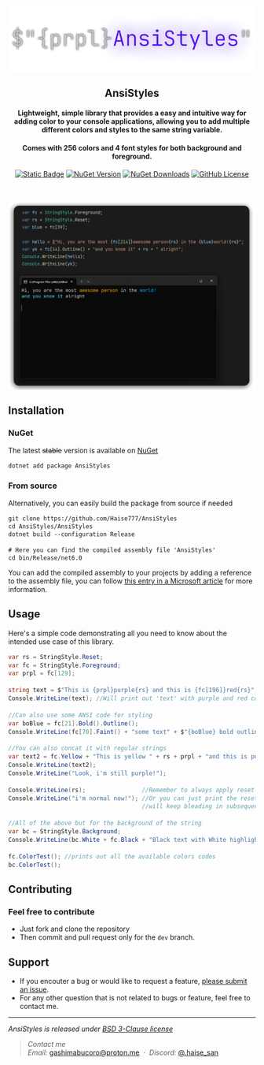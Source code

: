 <div align="center">
    <br>
    <img src=".github/banner.png" alt="[Banner image]" width=600 align="center">
</div>

<h2 align="center">AnsiStyles</h2>
<h4 align="center">Lightweight, simple library that provides a easy and intuitive way for adding color to your console applications, allowing you to add multiple different colors and styles to the same string variable.</h4>
<h4 align="center">Comes with 256 colors and 4 font styles for both background and foreground.</h4>

<div align="center">
  
  <a href="">![Static Badge](https://img.shields.io/badge/.NET-6.0-%233502b8?style=flat-square)</a>
  <a href="">![NuGet Version](https://img.shields.io/nuget/v/AnsiStyles?style=flat-square&logo=nuget&color=%23007bc2)</a>
  <a href="">![NuGet Downloads](https://img.shields.io/nuget/dt/AnsiStyles?style=flat-square&logo=nuget&color=%230064c2)</a>
  <a href="">![GitHub License](https://img.shields.io/github/license/Haise777/OPZBot?style=flat-square&color=%23a38802)</a>
  
</div>

<br>
<br>
<div align="center">
    <img src=".github/example1.png" alt="[Example image]" width=1080 align="center">
</div>

Installation
----

### NuGet

The latest ~~stable~~ version is available on [NuGet](https://www.nuget.org/packages/AnsiStyles/)

```bash
dotnet add package AnsiStyles
```

### From source

Alternatively, you can easily build the package from source if needed

```shell
git clone https://github.com/Haise777/AnsiStyles
cd AnsiStyles/AnsiStyles
dotnet build --configuration Release

# Here you can find the compiled assembly file 'AnsiStyles'
cd bin/Release/net6.0 
```
You can add the compiled assembly to your projects by adding a reference to the assembly file, you can follow [this entry in a Microsoft article](https://learn.microsoft.com/en-us/dotnet/core/tools/dotnet-add-reference#add-a-reference-to-an-assembly-that-isnt-in-a-project) for more information.

Usage
----

Here's a simple code demonstrating all you need to know about the intended use case of this library.
```csharp
var rs = StringStyle.Reset;
var fc = StringStyle.Foreground;
var prpl = fc[129];

string text = $"This is {prpl}purple{rs} and this is {fc[196]}red{rs}";
Console.WriteLine(text); //Will print out 'text' with purple and red colored

//Can also use some ANSI code for styling 
var boBlue = fc[21].Bold().Outline();
Console.WriteLine(fc[70].Faint() + "some text" + $"{boBlue} bold outlined blue{rs}");

//You can also concat it with regular strings
var text2 = fc.Yellow + "This is yellow " + rs + prpl + "and this is purple";
Console.WriteLine(text2);
Console.WriteLine("Look, i'm still purple!");

Console.WriteLine(rs);                //Remember to always apply reset to the end of the strings
Console.WriteLine("i'm normal now!"); //Or you can just print the reset out, else the applied color/style
                                      //will keep bleading in subsequent prints until it finds a reset

//All of the above but for the background of the string
var bc = StringStyle.Background;
Console.WriteLine(bc.White + fc.Black + "Black text with White highlighting" + rs);
    
fc.ColorTest(); //prints out all the available colors codes
bc.ColorTest();
```

Contributing
----
### Feel free to contribute  
- Just fork and clone the repository
- Then commit and pull request only for the `dev` branch. 

Support
----
- If you encouter a bug or would like to request a feature, [please submit an issue](https://github.com/Haise777/AnsiStyles/issues/new).  
- For any other question that is not related to bugs or feature, feel free to contact me.

---
*AnsiStyles is released under [BSD 3-Clause license](https://opensource.org/license/bsd-3-clause/)*

> *Contact me*\
> *Email:* [gashimabucoro@proton.me](mailto:gashimabucoro@proton.me) &nbsp;&middot;&nbsp;
> *Discord:* [@.haise_san](https://discord.com/users/374337303897702401)

